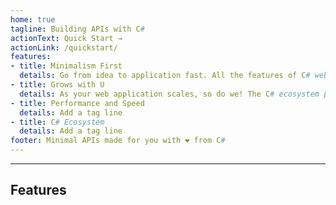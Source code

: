 ```yaml
---
home: true
tagline: Building APIs with C#
actionText: Quick Start →
actionLink: /quickstart/
features:
- title: Minimalism First
  details: Go from idea to application fast. All the features of C# web applications without the ceremony.
- title: Grows with U
  details: As your web application scales, so do we! The C# ecosystem powers some of the fast and busiest applications on the web.
- title: Performance and Speed
  details: Add a tag line
- title: C# Ecosystem
  details: Add a tag line
footer: Minimal APIs made for you with ❤️ from C# 
---
```

---
## Features

